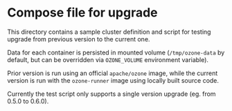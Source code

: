 <!---
  Licensed under the Apache License, Version 2.0 (the "License");
  you may not use this file except in compliance with the License.
  You may obtain a copy of the License at

   http://www.apache.org/licenses/LICENSE-2.0

  Unless required by applicable law or agreed to in writing, software
  distributed under the License is distributed on an "AS IS" BASIS,
  WITHOUT WARRANTIES OR CONDITIONS OF ANY KIND, either express or implied.
  See the License for the specific language governing permissions and
  limitations under the License. See accompanying LICENSE file.
-->

# Compose file for upgrade

This directory contains a sample cluster definition and script for
testing upgrade from previous version to the current one.

Data for each container is persisted in mounted volume
(`/tmp/ozone-data` by default, but can be overridden via `OZONE_VOLUME`
environment variable).

Prior version is run using an official `apache/ozone` image, while the
current version is run with the `ozone-runner` image using locally built
source code.

Currently the test script only supports a single version upgrade (eg.
from 0.5.0 to 0.6.0).
